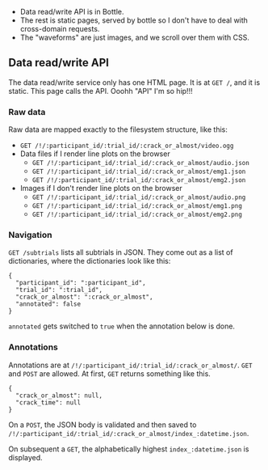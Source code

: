 * Data read/write API is in Bottle.
* The rest is static pages, served by bottle so I don't have to deal with
    cross-domain requests.
* The "waveforms" are just images, and we scroll over them with CSS.

## Data read/write API
The data read/write service only has one HTML page. It is at `GET /`, and it is
static. This page calls the API. Ooohh "API" I'm so hip!!!

### Raw data
Raw data are mapped exactly to the filesystem structure, like this:

* `GET /!/:participant_id/:trial_id/:crack_or_almost/video.ogg`
* Data files if I render line plots on the browser
  * `GET /!/:participant_id/:trial_id/:crack_or_almost/audio.json`
  * `GET /!/:participant_id/:trial_id/:crack_or_almost/emg1.json`
  * `GET /!/:participant_id/:trial_id/:crack_or_almost/emg2.json`
* Images if I don't render line plots on the browser
  * `GET /!/:participant_id/:trial_id/:crack_or_almost/audio.png`
  * `GET /!/:participant_id/:trial_id/:crack_or_almost/emg1.png`
  * `GET /!/:participant_id/:trial_id/:crack_or_almost/emg2.png`

### Navigation
`GET /subtrials` lists all subtrials in JSON. They come out as a list of
dictionaries, where the dictionaries look like this:

    {
      "participant_id": ":participant_id",
      "trial_id": ":trial_id",
      "crack_or_almost": ":crack_or_almost",
      "annotated": false
    }

`annotated` gets switched to `true` when the annotation below is done.

### Annotations
Annotations are at `/!/:participant_id/:trial_id/:crack_or_almost/`. `GET` and
`POST` are allowed. At first, `GET` returns something like this.

    {
      "crack_or_almost": null,
      "crack_time": null
    }

On a `POST`, the JSON body is validated and then saved to 
`/!/:participant_id/:trial_id/:crack_or_almost/index_:datetime.json`.

On subsequent a `GET`, the alphabetically highest `index_:datetime.json` is
displayed.
